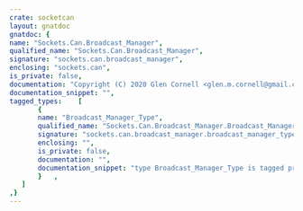 ```yaml
---
crate: socketcan
layout: gnatdoc
gnatdoc: {
name: "Sockets.Can.Broadcast_Manager",
qualified_name: "Sockets.Can.Broadcast_Manager",
signature: "sockets.can.broadcast_manager",
enclosing: "sockets.can",
is_private: false,
documentation: "Copyright (C) 2020 Glen Cornell <glen.m.cornell@gmail.com>\n\nThis program is free software: you can redistribute it and/or\nmodify it under the terms of the GNU General Public License as\npublished by the Free Software Foundation, either version 3 of the\nLicense, or (at your option) any later version.\n\nThis program is distributed in the hope that it will be useful,\nbut WITHOUT ANY WARRANTY; without even the implied warranty of\nMERCHANTABILITY or FITNESS FOR A PARTICULAR PURPOSE. See the GNU\nGeneral Public License for more details.\n\nYou should have received a copy of the GNU General Public License\nalong with this program.  If not, see\n<http://www.gnu.org/licenses/>.",
documentation_snippet: "",
tagged_types:    [
       {
       name: "Broadcast_Manager_Type",
       qualified_name: "Sockets.Can.Broadcast_Manager.Broadcast_Manager_Type",
       signature: "sockets.can.broadcast_manager.broadcast_manager_type",
       enclosing: "",
       is_private: false,
       documentation: "",
       documentation_snippet: "type Broadcast_Manager_Type is tagged private;",
       }   ,
   ]
,}
---
```

